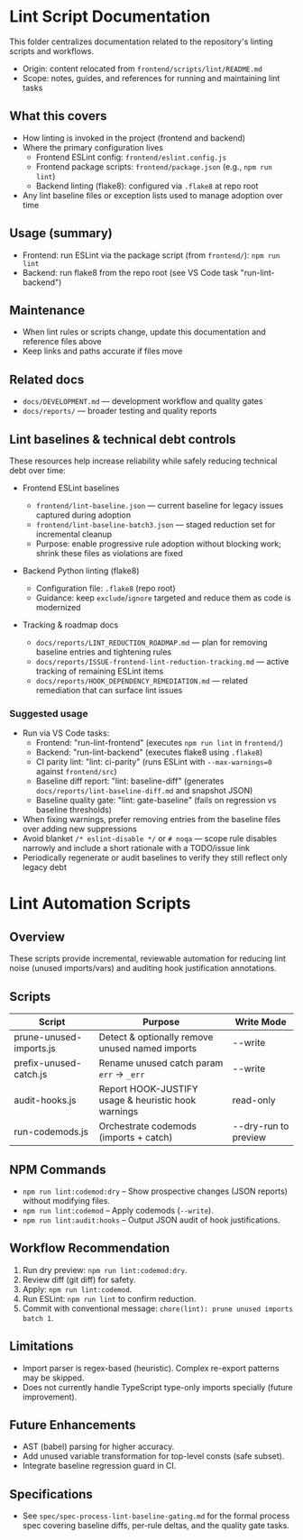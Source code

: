 # Lint Script Documentation

This folder centralizes documentation related to the repository's linting scripts and workflows.

- Origin: content relocated from `frontend/scripts/lint/README.md`
- Scope: notes, guides, and references for running and maintaining lint tasks

## What this covers
- How linting is invoked in the project (frontend and backend)
- Where the primary configuration lives
	- Frontend ESLint config: `frontend/eslint.config.js`
	- Frontend package scripts: `frontend/package.json` (e.g., `npm run lint`)
	- Backend linting (flake8): configured via `.flake8` at repo root
- Any lint baseline files or exception lists used to manage adoption over time

## Usage (summary)
- Frontend: run ESLint via the package script (from `frontend/`): `npm run lint`
- Backend: run flake8 from the repo root (see VS Code task "run-lint-backend")

## Maintenance
- When lint rules or scripts change, update this documentation and reference files above
- Keep links and paths accurate if files move

## Related docs
- `docs/DEVELOPMENT.md` — development workflow and quality gates
- `docs/reports/` — broader testing and quality reports

## Lint baselines & technical debt controls

These resources help increase reliability while safely reducing technical debt over time:

- Frontend ESLint baselines
	- `frontend/lint-baseline.json` — current baseline for legacy issues captured during adoption
	- `frontend/lint-baseline-batch3.json` — staged reduction set for incremental cleanup
	- Purpose: enable progressive rule adoption without blocking work; shrink these files as violations are fixed

- Backend Python linting (flake8)
	- Configuration file: `.flake8` (repo root)
	- Guidance: keep `exclude`/`ignore` targeted and reduce them as code is modernized

- Tracking & roadmap docs
	- `docs/reports/LINT_REDUCTION_ROADMAP.md` — plan for removing baseline entries and tightening rules
	- `docs/reports/ISSUE-frontend-lint-reduction-tracking.md` — active tracking of remaining ESLint items
	- `docs/reports/HOOK_DEPENDENCY_REMEDIATION.md` — related remediation that can surface lint issues

### Suggested usage
- Run via VS Code tasks:
	- Frontend: "run-lint-frontend" (executes `npm run lint` in `frontend/`)
	- Backend: "run-lint-backend" (executes flake8 using `.flake8`)
	- CI parity lint: "lint: ci-parity" (runs ESLint with `--max-warnings=0` against `frontend/src`)
	- Baseline diff report: "lint: baseline-diff" (generates `docs/reports/lint-baseline-diff.md` and snapshot JSON)
	- Baseline quality gate: "lint: gate-baseline" (fails on regression vs baseline thresholds)
- When fixing warnings, prefer removing entries from the baseline files over adding new suppressions
- Avoid blanket `/* eslint-disable */` or `# noqa` — scope rule disables narrowly and include a short rationale with a TODO/issue link
- Periodically regenerate or audit baselines to verify they still reflect only legacy debt
# Lint Automation Scripts

## Overview
These scripts provide incremental, reviewable automation for reducing lint noise (unused imports/vars) and auditing hook justification annotations.

## Scripts
| Script | Purpose | Write Mode |
|--------|---------|------------|
| prune-unused-imports.js | Detect & optionally remove unused named imports | --write |
| prefix-unused-catch.js | Rename unused catch param `err` -> `_err` | --write |
| audit-hooks.js | Report HOOK-JUSTIFY usage & heuristic hook warnings | read-only |
| run-codemods.js | Orchestrate codemods (imports + catch) | --dry-run to preview |

## NPM Commands
- `npm run lint:codemod:dry` – Show prospective changes (JSON reports) without modifying files.
- `npm run lint:codemod` – Apply codemods (`--write`).
- `npm run lint:audit:hooks` – Output JSON audit of hook justifications.

## Workflow Recommendation
1. Run dry preview: `npm run lint:codemod:dry`.
2. Review diff (git diff) for safety.
3. Apply: `npm run lint:codemod`.
4. Run ESLint: `npm run lint` to confirm reduction.
5. Commit with conventional message: `chore(lint): prune unused imports batch 1`.

## Limitations
- Import parser is regex-based (heuristic). Complex re-export patterns may be skipped.
- Does not currently handle TypeScript type-only imports specially (future improvement).

## Future Enhancements
- AST (babel) parsing for higher accuracy.
- Add unused variable transformation for top-level consts (safe subset).
- Integrate baseline regression guard in CI.

## Specifications
- See `spec/spec-process-lint-baseline-gating.md` for the formal process spec covering baseline diffs, per-rule deltas, and the quality gate tasks.
